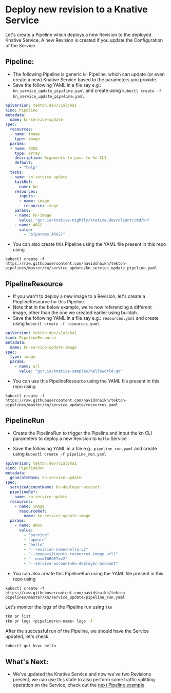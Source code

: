 # Deploy new revision to a Knative Service

Let's create a Pipeline which deploys a new Revision to the deployed Knative Service.
A new Revision is created if you update the Configuration of the Service.

## Pipeline:
- The following Pipeline is generic `kn` Pipeline, which can update (or even create a new) Knative Service based to the parameters you provide.
- Save the following YAML in a file say e.g.: `kn_service_update_pipeline.yaml` and create using `kubectl create -f kn_service_update_pipeline.yaml`.

```yaml
apiVersion: tekton.dev/v1alpha1
kind: Pipeline
metadata:
  name: kn-service-update
spec:
  resources:
  - name: image
    type: image
  params:
  - name: ARGS
    type: array
    description: Arguments to pass to kn CLI
    default:
      - "help"
  tasks:
  - name: kn-service-update
    taskRef:
      name: kn
    resources:
      inputs:
      - name: image
        resource: image
    params:
    - name: kn-image
      value: "gcr.io/knative-nightly/knative.dev/client/cmd/kn"
    - name: ARGS
      value:
        - "$(params.ARGS)"
```

 - You can also create this Pipeline using the YAML file present in this repo using
```
kubectl create -f https://raw.githubusercontent.com/navidshaikh/tekton-pipelines/master/kn/service_update/kn_service_update_pipeline.yaml
```

## PipelineResource

- If you wan't to deploy a new image to a Revision, let's create a PieplineResource for this Pipeline.
- Note that in the below example, we're now referencing a different image,
other than the one we created earlier using buildah.
- Save the following YAML in a file say e.g.: `resources.yaml` and create using `kubectl create -f resources.yaml`.

```yaml
apiVersion: tekton.dev/v1alpha1
kind: PipelineResource
metadata:
  name: kn-service-update-image
spec:
  type: image
  params:
    - name: url
      value: "gcr.io/knative-samples/helloworld-go"
```
- You can use this PipelineResource using the YAML file present in this repo using
```
kubectl create -f https://raw.githubusercontent.com/navidshaikh/tekton-pipelines/master/kn/service_update/resources.yaml
```

## PipelineRun

- Create the PipelineRun to trigger the Pipeline and input the kn CLI
parameters to deploy a new Revision to `hello` Service

- Save the following YAML in a file e.g.: `pipeline_run.yaml` and create using `kubectl create -f pipeline_run.yaml`

```yaml
apiVersion: tekton.dev/v1alpha1
kind: PipelineRun
metadata:
  generateName: kn-service-update-
spec:
  serviceAccountName: kn-deployer-account
  pipelineRef:
    name: kn-service-update
  resources:
    - name: image
      resourceRef:
        name: kn-service-update-image
  params:
    - name: ARGS
      value:
        - "service"
        - "update"
        - "hello"
        - "--revision-name=hello-v2"
        - "--image=$(inputs.resources.image.url)"
        - "--env=TARGET=v2"
        - "--service-account=kn-deployer-account"
```

- You can also create this PipelineRun using the YAML file present in this repo using
```
kubectl create -f https://raw.githubusercontent.com/navidshaikh/tekton-pipelines/master/kn/service_update/pipeline_run.yaml
```

Let's monitor the logs of the Pipeline run using `tkn`
```bash
tkn pr list
tkn pr logs <pipelinerun-name> logs -f
```

After the successful run of the Pipeline, we should have the Service updated, let's check
```bash
kubectl get ksvc hello
```

## What's Next:
- We've updated the Knative Service and now we've two Revisions present, we can use this state to also perform
  some traffic splitting operation on the Service, check out the [next Pipeline example](../service_traffic/README.md).
